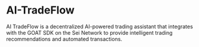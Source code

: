 # AI-TradeFlow
AI TradeFlow is a decentralized AI-powered trading assistant that integrates with the GOAT SDK on the Sei Network to provide intelligent trading recommendations and automated transactions.
